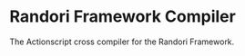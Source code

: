 Randori Framework Compiler
=============

The Actionscript cross compiler for the Randori Framework.